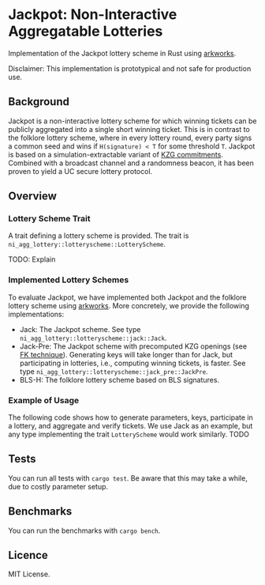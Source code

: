 # Jackpot: Non-Interactive Aggregatable Lotteries

Implementation of the Jackpot lottery scheme in Rust using [arkworks](http://arkworks.rs/).

Disclaimer: This implementation is prototypical and not safe for production use.

## Background
Jackpot is a non-interactive lottery scheme for which winning tickets can be publicly aggregated into a single short winning ticket.
This is in contrast to the folklore lottery scheme, where in every lottery round, every party signs a common seed and wins if `H(signature) < T` for some threshold `T`.
Jackpot is based on a simulation-extractable variant of [KZG commitments](http://cacr.uwaterloo.ca/techreports/2010/cacr2010-10.pdf).
Combined with a broadcast channel and a randomness beacon, it has been proven to yield a UC secure lottery protocol.

## Overview

### Lottery Scheme Trait
A trait defining a lottery scheme is provided.
The trait is `ni_agg_lottery::lotteryscheme::LotteryScheme`.

TODO: Explain

### Implemented Lottery Schemes
To evaluate Jackpot, we have implemented both Jackpot and the folklore lottery scheme using [arkworks](http://arkworks.rs/).
More concretely, we provide the following implementations:

- Jack: The Jackpot scheme. See type `ni_agg_lottery::lotteryscheme::jack::Jack`.
- Jack-Pre: The Jackpot scheme with precomputed KZG openings (see [FK technique](https://eprint.iacr.org/2023/033.pdf)). Generating keys will take longer than for Jack, but participating in lotteries, i.e., computing winning tickets, is faster. See type `ni_agg_lottery::lotteryscheme::jack_pre::JackPre`.
- BLS-H: The folklore lottery scheme based on BLS signatures.

### Example of Usage
The following code shows how to generate parameters, keys, participate in a lottery, and aggregate and verify tickets.
We use Jack as an example, but any type implementing the trait `LotteryScheme` would work similarly.
TODO

## Tests
You can run all tests with `cargo test`.
Be aware that this may take a while, due to costly parameter setup.

## Benchmarks
You can run the benchmarks with `cargo bench`.

## Licence
MIT License.
